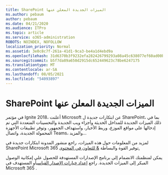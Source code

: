 ```yaml
---
title: SharePoint الميزات الجديدة المعلن عنها
ms.author: pebaum
author: pebaum
ms.date: 04/21/2020
ms.audience: ITPro
ms.topic: article
ms.service: o365-administration
ROBOTS: NOINDEX, NOFOLLOW
localization_priority: Normal
ms.assetid: 3e0c8c7f-261a-41d1-9ca3-be4a1d4ebd9a
ms.openlocfilehash: 31d6370b3f9232efa282426799293a08a45c638077ef60ad00bd11140e4c3d1e
ms.sourcegitcommit: b5f7da89a650d2915dc652449623c78be6247175
ms.translationtype: MT
ms.contentlocale: ar-SA
ms.lasthandoff: 08/05/2021
ms.locfileid: "54093897"
---
```

# <a name="sharepoint-new-features-announced"></a>SharePoint الميزات الجديدة المعلن عنها

في مؤتمر Ignite 2018، أعلنت Microsoft عن ابتكارات جديدة ل SharePoint، بما في ذلك الميزات الجديدة للمداخل الحديثة وأجزاء ويب الجديدة والتحسينات المتعددة التي تم إدخالها على مواقع الموزع، وربط الأخبار، واستهداف الجمهور، وتوفر تطبيقات الأجهزة المحمولة الجديدة، واتصال Teams، والمزيد...
  
لمزيد من المعلومات حول هذه الميزات، راجع منشور المدونة ابتكارات جديدة في SharePoint Microsoft 365 توفير القوة والبساطة [ &amp; للتعاون في المحتوى.](https://go.microsoft.com/fwlink/?linkid=2026502)
  
يمكن لمنظمتك الانضمام إلى برنامج الإصدارات المستهدفة للحصول على إمكانية الوصول المبكر إلى الميزات الجديدة. راجع [إعداد خيارات الإصدار القياسي](https://docs.microsoft.com/microsoft-365/admin/manage/release-options-in-office-365)أو المستهدف في Microsoft 365 .
